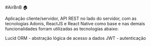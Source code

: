 #AirBnB :house:

Aplicação cliente/servidor, API REST no lado do servidor, com as tecnologias Adonis, ReactJS e React Native como base e nas demais funcionalidades forram utilizadas as tecnologias abaixo:

Lucid ORM - abstração lógica de acesso a dados
JWT - autenticação